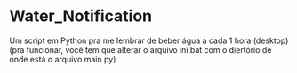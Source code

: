 # Water_Notification
Um script em Python pra me lembrar de beber água a cada 1 hora (desktop)
(pra funcionar, você tem que alterar o arquivo ini.bat com o diertório de onde está o arquivo main py)
